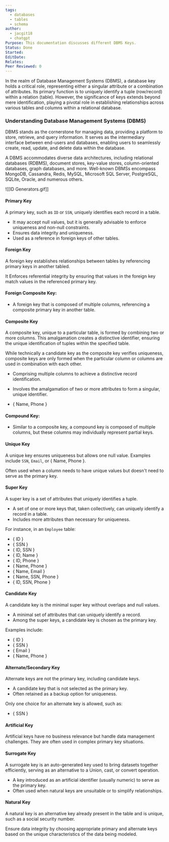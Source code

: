 ```yaml
---
tags:
  - databases
  - tables
  - schema
author:
  - jacgit18
  - chatgpt
Purpose: This documentation discusses different DBMS Keys.
Status: Done
Started: 
EditDate: 
Relates: 
Peer Reviewed: 0
---
```

In the realm of Database Management Systems (DBMS), a database key holds a critical role, representing either a singular attribute or a combination of attributes. Its primary function is to uniquely identify a tuple (row/record) within a relation (table). However, the significance of keys extends beyond mere identification, playing a pivotal role in establishing relationships across various tables and columns within a relational database.

### Understanding Database Management Systems (DBMS)

DBMS stands as the cornerstone for managing data, providing a platform to store, retrieve, and query information. It serves as the intermediary interface between end-users and databases, enabling users to seamlessly create, read, update, and delete data within the database.

A DBMS accommodates diverse data architectures, including relational databases (RDBMS), document stores, key-value stores, column-oriented databases, graph databases, and more. Well-known DBMSs encompass MongoDB, Cassandra, Redis, MySQL, Microsoft SQL Server, PostgreSQL, SQLite, Oracle, and numerous others.

![[ID Generators.gif]]

#### Primary Key
A primary key, such as `ID` or `SSN`, uniquely identifies each record in a table. 

- It may accept null values, but it is generally advisable to enforce uniqueness and non-null constraints.
- Ensures data integrity and uniqueness.
- Used as a reference in foreign keys of other tables.

#### Foreign Key
A foreign key establishes relationships between tables by referencing primary keys in another tabled.

It Enforces referential integrity by ensuring that values in the foreign key match values in the referenced primary key.

#### Foreign Composite Key:
- A foreign key that is composed of multiple columns, referencing a composite primary key in another table.


#### Composite Key
A composite key, unique to a particular table, is formed by combining two or more columns. This amalgamation creates a distinctive identifier, ensuring the unique identification of tuples within the specified table.

While technically a candidate key as the composite key verifies uniqueness, composite keys are only formed when the particular column or columns are used in combination with each other. 

- Comprising multiple columns to achieve a distinctive record identification.
- Involves the amalgamation of two or more attributes to form a singular, unique identifier.

- { Name, Phone }


#### Compound Key:
- Similar to a composite key, a compound key is composed of multiple columns, but these columns may individually represent partial keys.

#### Unique Key
A unique key ensures uniqueness but allows one null value. Examples include `SSN`, `Email`, or { Name, Phone }.

Often used when a column needs to have unique values but doesn't need to serve as the primary key.

#### Super Key
A super key is a set of attributes that uniquely identifies a tuple.

- A set of one or more keys that, taken collectively, can uniquely identify a record in a table.
- Includes more attributes than necessary for uniqueness.

For instance, in an `Employee` table:

- { ID }
- { SSN }
- { ID, SSN }
- { ID, Name }
- { ID, Phone }
- { Name, Phone }
- { Name, Email }
- { Name, SSN, Phone }
- { ID, SSN, Phone }

#### Candidate Key
A candidate key is the minimal super key without overlaps and null values.

- A minimal set of attributes that can uniquely identify a record.
- Among the super keys, a candidate key is chosen as the primary key.

Examples include:
- { ID }
- { SSN }
- { Email }
- { Name, Phone }


#### Alternate/Secondary Key
Alternate keys are not the primary key, including candidate keys. 

- A candidate key that is not selected as the primary key.
- Often retained as a backup option for uniqueness.

Only one choice for an alternate key is allowed, such as:
- { SSN }


#### Artificial Key
Artificial keys have no business relevance but handle data management challenges. They are often used in complex primary key situations.

#### Surrogate Key
A surrogate key is an auto-generated key used to bring datasets together efficiently, serving as an alternative to a Union, cast, or convert operation.

- A key introduced as an artificial identifier (usually numeric) to serve as the primary key.
- Often used when natural keys are unsuitable or to simplify relationships.

#### Natural Key
A natural key is an alternative key already present in the table and is unique, such as a social security number.

Ensure data integrity by choosing appropriate primary and alternate keys based on the unique characteristics of the data being modeled.
